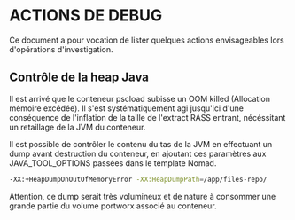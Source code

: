# ACTIONS DE DEBUG
Ce document a pour vocation de lister quelques actions envisageables lors d'opérations d'investigation.

## Contrôle de la heap Java
Il est arrivé que le conteneur pscload subisse un OOM killed (Allocation mémoire excédée).
Il s'est systématiquement agi jusqu'ici d'une conséquence de l'inflation de la taille de l'extract RASS entrant, nécéssitant un retaillage de la JVM du conteneur.

Il est possible de contrôler le contenu du tas de la JVM en effectuant un dump avant destruction du conteneur, en ajoutant ces paramètres aux JAVA_TOOL_OPTIONS passées dans le template Nomad.
```bash
-XX:+HeapDumpOnOutOfMemoryError -XX:HeapDumpPath=/app/files-repo/
```

Attention, ce dump serait très volumineux et de nature à consommer une grande partie du volume portworx associé au conteneur.

